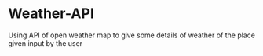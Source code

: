 # Weather-API
Using API of open weather map to give some details of weather of the place given input by the user
